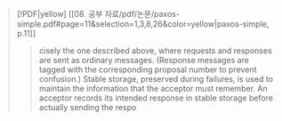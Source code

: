 > [!PDF|yellow] [[08. 공부 자료/pdf/논문/paxos-simple.pdf#page=11&selection=1,3,8,26&color=yellow|paxos-simple, p.11]]
> > cisely the one described above, where requests and responses are sent as ordinary messages. (Response messages are tagged with the corresponding proposal number to prevent confusion.) Stable storage, preserved during failures, is used to maintain the information that the acceptor must remember. An acceptor records its intended response in stable storage before actually sending the respo
> 
> 